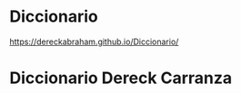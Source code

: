 # Diccionario
https://dereckabraham.github.io/Diccionario/
<h1>Diccionario Dereck Carranza </h1>
<img ="https://images.vexels.com/media/users/3/135729/isolated/preview/d09f185e1e94cbc95cfbba1808a0cbdc-icono-de-computadora-plana.png"
